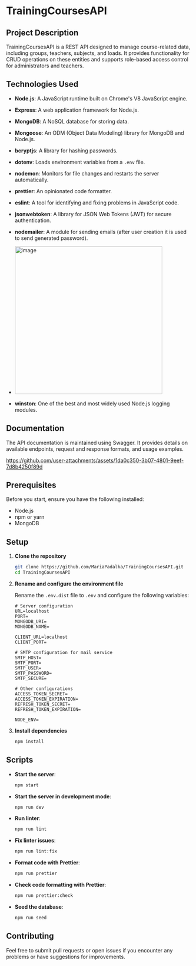# TrainingCoursesAPI

## Project Description

TrainingCoursesAPI is a REST API designed to manage course-related data, including groups, teachers, subjects, and loads. It provides functionality for CRUD operations on these entities and supports role-based access control for administrators and teachers.

## Technologies Used

- **Node.js**: A JavaScript runtime built on Chrome's V8 JavaScript engine.
- **Express**: A web application framework for Node.js.
- **MongoDB**: A NoSQL database for storing data.
- **Mongoose**: An ODM (Object Data Modeling) library for MongoDB and Node.js.
- **bcryptjs**: A library for hashing passwords.
- **dotenv**: Loads environment variables from a `.env` file.
- **nodemon**: Monitors for file changes and restarts the server automatically.
- **prettier**: An opinionated code formatter.
- **eslint**: A tool for identifying and fixing problems in JavaScript code.
- **jsonwebtoken**: A library for JSON Web Tokens (JWT) for secure authentication.
- **nodemailer**: A module for sending emails (after user creation it is used to send generated password).
- 
  <img src="https://github.com/user-attachments/assets/b16b64fe-741c-4384-91f1-d5b507de8f7c" alt="image" width="400"/>

- **winston**: One of the best and most widely used Node.js logging modules.

## Documentation

The API documentation is maintained using Swagger. It provides details on available endpoints, request and response formats, and usage examples.


https://github.com/user-attachments/assets/1da0c350-3b07-4801-9eef-7d8b4250f89d


## Prerequisites

Before you start, ensure you have the following installed:

- Node.js
- npm or yarn
- MongoDB

## Setup

1. **Clone the repository**

    ```bash
    git clone https://github.com/MariaPadalka/TrainingCoursesAPI.git
    cd TrainingCoursesAPI
    ```

2. **Rename and configure the environment file**

    Rename the `.env.dist` file to `.env` and configure the following variables:

    ```env
    # Server configuration
    URL=localhost
    PORT=
    MONGODB_URI=
    MONGODB_NAME=

    CLIENT_URL=localhost
    CLIENT_PORT=

    # SMTP configuration for mail service
    SMTP_HOST=
    SMTP_PORT=
    SMTP_USER=
    SMTP_PASSWORD=
    SMTP_SECURE=

    # Other configurations
    ACCESS_TOKEN_SECRET=
    ACCESS_TOKEN_EXPIRATION=
    REFRESH_TOKEN_SECRET=
    REFRESH_TOKEN_EXPIRATION=

    NODE_ENV=
    ```

3. **Install dependencies**

    ```bash
    npm install
    ```

## Scripts

- **Start the server**: 

    ```bash
    npm start
    ```

- **Start the server in development mode**:

    ```bash
    npm run dev
    ```

- **Run linter**:

    ```bash
    npm run lint
    ```

- **Fix linter issues**:

    ```bash
    npm run lint:fix
    ```

- **Format code with Prettier**:

    ```bash
    npm run prettier
    ```

- **Check code formatting with Prettier**:

    ```bash
    npm run prettier:check
    ```

- **Seed the database**:

    ```bash
    npm run seed
    ```

## Contributing

Feel free to submit pull requests or open issues if you encounter any problems or have suggestions for improvements.
